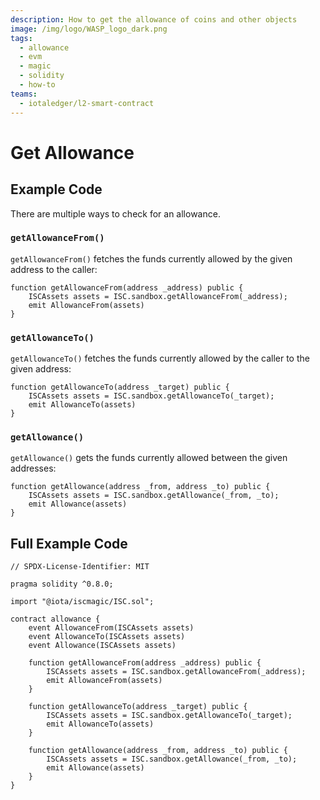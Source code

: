 ```yaml
---
description: How to get the allowance of coins and other objects
image: /img/logo/WASP_logo_dark.png
tags:
  - allowance
  - evm
  - magic
  - solidity
  - how-to
teams:
  - iotaledger/l2-smart-contract
---
```


# Get Allowance

## Example Code

There are multiple ways to check for an allowance.

### `getAllowanceFrom()`

`getAllowanceFrom()` fetches the funds currently allowed by the given address to the caller:

```soliditiy
function getAllowanceFrom(address _address) public {
    ISCAssets assets = ISC.sandbox.getAllowanceFrom(_address);
    emit AllowanceFrom(assets)
}
```

### `getAllowanceTo()`

`getAllowanceTo()` fetches the funds currently allowed by the caller to the given address:

```soliditiy
function getAllowanceTo(address _target) public {
    ISCAssets assets = ISC.sandbox.getAllowanceTo(_target);
    emit AllowanceTo(assets)
}
```

### `getAllowance()`

`getAllowance()` gets the funds currently allowed between the given addresses:

```soliditiy
function getAllowance(address _from, address _to) public {
    ISCAssets assets = ISC.sandbox.getAllowance(_from, _to);
    emit Allowance(assets)
}
```

## Full Example Code

```solidity
// SPDX-License-Identifier: MIT

pragma solidity ^0.8.0;

import "@iota/iscmagic/ISC.sol";

contract allowance {
    event AllowanceFrom(ISCAssets assets)
    event AllowanceTo(ISCAssets assets)
    event Allowance(ISCAssets assets)

    function getAllowanceFrom(address _address) public {
        ISCAssets assets = ISC.sandbox.getAllowanceFrom(_address);
        emit AllowanceFrom(assets)
    }

    function getAllowanceTo(address _target) public {
        ISCAssets assets = ISC.sandbox.getAllowanceTo(_target);
        emit AllowanceTo(assets)
    }

    function getAllowance(address _from, address _to) public {
        ISCAssets assets = ISC.sandbox.getAllowance(_from, _to);
        emit Allowance(assets)
    }
}
```
